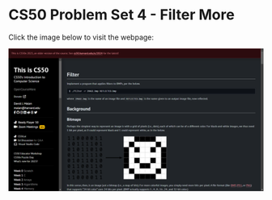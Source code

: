 # CS50 Problem Set 4 - Filter More

Click the image below to visit the webpage:

[![CS50 Hello Problem Set](filter.png)](https://cs50.harvard.edu/x/2023/psets/4/filter/more/)